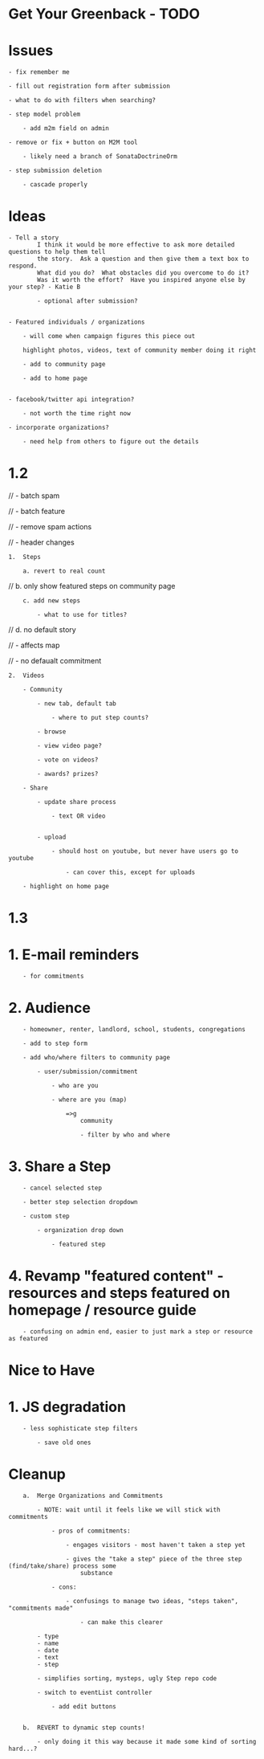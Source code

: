Get Your Greenback - TODO
======================================

Issues
==============
	
	- fix remember me
		
	- fill out registration form after submission
	
	- what to do with filters when searching?

	- step model problem
	
		- add m2m field on admin
		
	- remove or fix + button on M2M tool
	
		- likely need a branch of SonataDoctrineOrm
			
	- step submission deletion
	
		- cascade properly
		
		
Ideas
===========

	- Tell a story
			I think it would be more effective to ask more detailed questions to help them tell
			the story.  Ask a question and then give them a text box to respond.
			What did you do?  What obstacles did you overcome to do it? 
			Was it worth the effort?  Have you inspired anyone else by your step? - Katie B
	
			- optional after submission?
	
	
	- Featured individuals / organizations
	
		- will come when campaign figures this piece out
		
		highlight photos, videos, text of community member doing it right
		
		- add to community page
		
		- add to home page

	
	- facebook/twitter api integration?

		- not worth the time right now

	- incorporate organizations?
	
		- need help from others to figure out the details
	
1.2
==========================

//	- batch spam
	
//	- batch feature
	
//		- remove spam actions
	
//	- header changes
	
	1.	Steps
	
		a. revert to real count
		
//		b. only show featured steps on community page
	
		c. add new steps
		
			- what to use for titles?
			
//		d. no default story
	
//			- affects map
	
//			- no defaualt commitment
	
			
			
	
	2.	Videos
	
		- Community
		
			- new tab, default tab
			
				- where to put step counts?
			
			- browse
			
			- view video page?
			
			- vote on videos?
			
			- awards? prizes?
			
		- Share
		
			- update share process
			
				- text OR video
				
			
			- upload
			
				- should host on youtube, but never have users go to youtube
				
					- can cover this, except for uploads
					
		- highlight on home page
				
	
1.3
=========================
		
		
#	1.	E-mail reminders

		- for commitments
		
		
#	2.	Audience

		- homeowner, renter, landlord, school, students, congregations

		- add to step form
		
		- add who/where filters to community page						

			- user/submission/commitment
			
				- who are you
				
				- where are you (map)
				
					=>g
						community
						
						- filter by who and where
				
#	3.	Share a Step
	
		- cancel selected step
		
		- better step selection dropdown
		
		- custom step
		
			- organization drop down

				- featured step
				
				
				
#	4.	Revamp "featured content" - resources and steps featured on homepage / resource guide

		- confusing on admin end, easier to just mark a step or resource as featured
	
	
	
Nice to Have	
==============================================
#	1.	JS degradation

		- less sophisticate step filters
		
			- save old ones


Cleanup
=============================
		a.	Merge Organizations and Commitments
		
			- NOTE: wait until it feels like we will stick with commitments
			
				- pros of commitments:
				
					- engages visitors - most haven't taken a step yet
					
					- gives the "take a step" piece of the three step (find/take/share) process some
						substance
					
				- cons:
				
					- confusings to manage two ideas, "steps taken", "commitments made"
					
						- can make this clearer
		
			- type
			- name
			- date
			- text
			- step
			
			- simplifies sorting, mysteps, ugly Step repo code
			
			- switch to eventList controller
			
				- add edit buttons
				
				
		b.	REVERT to dynamic step counts!
		
			- only doing it this way because it made some kind of sorting hard...?
			
		
